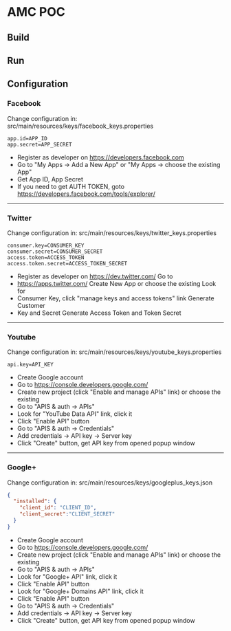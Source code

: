 # AMC POC

## Build

## Run

## Configuration

### Facebook

Change configuration in: src/main/resources/keys/facebook_keys.properties
```properties
app.id=APP_ID
app.secret=APP_SECRET
```

* Register as developer on https://developers.facebook.com
* Go to "My Apps -> Add a New App" or "My Apps -> choose the existing App" 
* Get App ID, App Secret
* If you need to get AUTH TOKEN, goto https://developers.facebook.com/tools/explorer/

--------------- 

### Twitter
Change configuration in: src/main/resources/keys/twitter_keys.properties
```properties
consumer.key=CONSUMER_KEY
consumer.secret=CONSUMER_SECRET
access.token=ACCESS_TOKEN
access.token.secret=ACCESS_TOKEN_SECRET
```

* Register as developer on https://dev.twitter.com/ Go to
* https://apps.twitter.com/ Create New App or choose the existing Look for
* Consumer Key, click "manage keys and access tokens" link Generate Customer
* Key and Secret Generate Access Token and Token Secret

--------------- 

### Youtube
Change configuration in: src/main/resources/keys/youtube_keys.properties
```properties
api.key=API_KEY
```

* Create Google account
* Go to https://console.developers.google.com/
* Create new project (click "Enable and manage APIs" link) or choose the existing
* Go to "APIS & auth -> APIs"
* Look for "YouTube Data API" link, click it
* Click "Enable API" button 
* Go to "APIS & auth -> Credentials"
* Add credentials -> API key -> Server key
* Click "Create" button, get API key from opened popup window  

--------------- 

### Google+
Change configuration in: src/main/resources/keys/googleplus_keys.json
```json
{
  "installed": {
    "client_id": "CLIENT_ID",
    "client_secret":"CLIENT_SECRET"
  }
}
```

* Create Google account
* Go to https://console.developers.google.com/
* Create new project (click "Enable and manage APIs" link) or choose the existing
* Go to "APIS & auth -> APIs"
* Look for "Google+ API" link, click it
* Click "Enable API" button 
* Look for "Google+ Domains API" link, click it
* Click "Enable API" button 
* Go to "APIS & auth -> Credentials"
* Add credentials -> API key -> Server key
* Click "Create" button, get API key from opened popup window  

